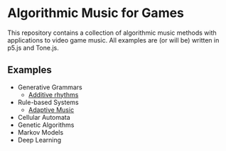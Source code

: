 # Algorithmic Music for Games

This repository contains a collection of algorithmic music methods with applications to video game music. All examples are (or will be) written in p5.js and Tone.js. 

## Examples

- Generative Grammars
  - [Additive rhythms](https://lucasnfe.github.io/algorithmic-music-games/generative%20grammars/index.html)
- Rule-based Systems
  - [Adaptive Music](https://lucasnfe.github.io/algorithmic-music-games/rule-based%20systems/index.html)
- Cellular Automata
- Genetic Algorithms
- Markov Models
- Deep Learning
